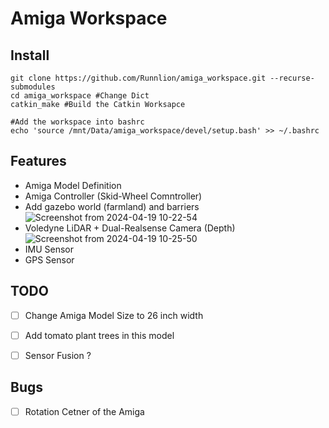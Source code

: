 # Amiga Workspace

## Install

```bash=
git clone https://github.com/Runnlion/amiga_workspace.git --recurse-submodules
cd amiga_workspace #Change Dict
catkin_make #Build the Catkin Worksapce

#Add the workspace into bashrc
echo 'source /mnt/Data/amiga_workspace/devel/setup.bash' >> ~/.bashrc

```

## Features

* Amiga Model Definition
* Amiga Controller (Skid-Wheel Comntroller)
* Add gazebo world (farmland) and barriers
![Screenshot from 2024-04-19 10-22-54](https://hackmd.io/_uploads/HJkMuhJbR.png)
* Voledyne LiDAR + Dual-Realsense Camera (Depth)
![Screenshot from 2024-04-19 10-25-50](https://hackmd.io/_uploads/ByL3OnJZR.png)
* IMU Sensor
* GPS Sensor


## TODO

- [ ] Change Amiga Model Size to 26 inch width
- [ ] Add tomato plant trees in this model
- [ ] Sensor Fusion ?


## Bugs

- [ ] Rotation Cetner of the Amiga

